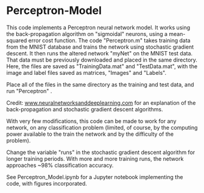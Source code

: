 # Perceptron-Model
This code implements a Perceptron neural network model.  It works using the back-propagation algorithm on "sigmoidal" neurons, 
using a mean-squared error cost function.  The code "Perceptron.m" takes training data from the MNIST database and trains
the network using stochastic gradient descent.  It then runs the altered network "myNet" on the MNIST test data.  That data
must be previously downloaded and placed in the same directory.  Here, the files are saved as "TrainingData.mat" and 
"TestData.mat", with the image and label files saved as matrices, "Images" and "Labels".

Place all of the files in the same directory as the training and test data, and run "Perceptron" .

Credit: www.neuralnetworksanddeeplearning.com for an explanation of the back-propagation and stochastic gradient descent
algorithms.

With very few modifications, this code can be made to work for any network, on any classification problem (limited, of course, by the computing power available to the train the network and by the difficulty of the problem).

Change the variable "runs" in the stochastic gradient descent algorithm for longer training periods.  With more and more training runs, the network approaches ~98% classification accuracy.

See Perceptron_Model.ipynb for a Jupyter notebook implementing the code, with figures incorporated.
